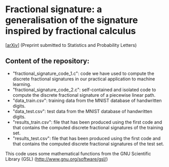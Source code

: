 # Fractional signature: a generalisation of the signature inspired by fractional calculus

[[arXiv](https://arxiv.org/abs/2407.17446)] (Preprint submitted to Statistics and Probability Letters)

## Content of the repository:
- "fractional_signature_code_1.c": code we have used to compute the discrete fractional signatures in our practical application to machine learning. 
- "fractional_signature_code_2.c": self-contained and isolated code to compute the discrete fractional signature of a piecewise linear path.
- "data_train.csv": training data from the MNIST database of handwritten digits.
- "data_test.csv": test data from the MNIST database of handwritten digits.
- "results_train.csv": file that has been produced using the first code and that contains the computed discrete fractional signatures of the training set.
- "results_test.csv": file that has been produced using the first code and that contains the computed discrete fractional signatures of the test set.

This code uses some mathematical functions from the GNU Scientific Library (GSL) (http://www.gnu.org/software/gsl/)
